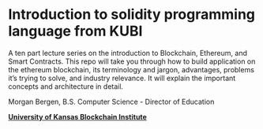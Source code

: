 # Introduction to solidity programming language from KUBI

A ten part lecture series on the introduction to Blockchain, Ethereum, and Smart Contracts.  This repo will take you through how to build application on the ethereum blockchain, its terminology and jargon, advantages, problems it’s trying to solve, and industry relevance. It will explain the important concepts and architecture in detail.

Morgan Bergen, B.S. Computer Science - Director of Education

[**University of Kansas Blockchain Institute** ](https://kublockchain.com)
